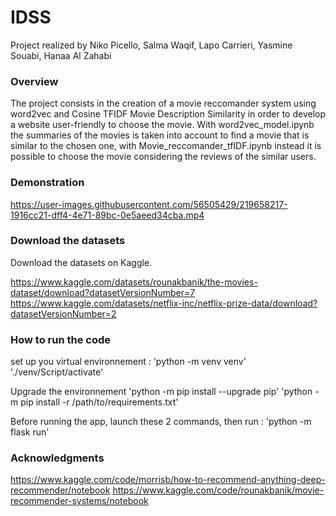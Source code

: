 # IDSS
Project realized by Niko Picello, Salma Waqif, Lapo Carrieri, Yasmine Souabi, Hanaa Al Zahabi


### Overview
The project consists in the creation of a movie reccomander system using word2vec and Cosine TFIDF Movie Description Similarity in order to develop a website user-friendly to choose the movie. 
With word2vec_model.ipynb the summaries of the movies is taken into account to find a movie that is similar to the chosen one, with Movie_reccomander_tfIDF.ipynb instead it is possible to choose the movie considering the reviews of the similar users.

### Demonstration


https://user-images.githubusercontent.com/56505429/219658217-1916cc21-dff4-4e71-89bc-0e5aeed34cba.mp4



### Download the datasets
Download the datasets on Kaggle.

https://www.kaggle.com/datasets/rounakbanik/the-movies-dataset/download?datasetVersionNumber=7
https://www.kaggle.com/datasets/netflix-inc/netflix-prize-data/download?datasetVersionNumber=2
### How to run the code
set up you virtual environnement : 'python -m venv venv' './venv/Script/activate'

Upgrade the environnement 'python -m pip install --upgrade pip' 'python -m pip install -r /path/to/requirements.txt'

Before running the app, launch these 2 commands, then run : 'python -m flask run'

### Acknowledgments
https://www.kaggle.com/code/morrisb/how-to-recommend-anything-deep-recommender/notebook
https://www.kaggle.com/code/rounakbanik/movie-recommender-systems/notebook
